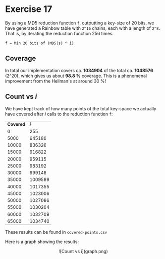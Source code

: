 Exercise 17
===========

By using a MD5 reduction function `f`, outputting a key-size of 20 bits, we
have generated a Rainbow table with `2^16` chains, each with a length
of `2^8`. That is, by iterating the reduction function 256 times.

    f = Min 20 bits of (MD5(s) ^ i)

## Coverage

In total our implementation covers ca. **1034904** of the total
ca. **1048576** (2^20), which gives us about **98.8 %** coverage.
This is a phenomenal improvement from the Hellman's at around 30 %!

## Count vs *i*

We have kept track of how many points of the total key-space we
actually have covered after *i* calls to the reduction function `f`:

<center>
<table>
    <tr>
        <td><b>Covered</b></td>
        <td><b><i>i</b></i></td>
    </tr>
    <tr>
        <td>0</td>
        <td>255</td>
    </tr>
    <tr>
        <td>5000</td>
        <td>645180</td>
    </tr>
    <tr>
        <td>10000</td>
        <td>836326</td>
    </tr>
    <tr>
        <td>15000</td>
        <td>916822</td>
    </tr>
    <tr>
        <td>20000</td>
        <td>959115</td>
    </tr>
    <tr>
        <td>25000</td>
        <td>983192</td>
    </tr>
    <tr>
        <td>30000</td>
        <td>999148</td>
    </tr>
    <tr>
        <td>35000</td>
        <td>1009589</td>
    </tr>
    <tr>
        <td>40000</td>
        <td>1017355</td>
    </tr>
    <tr>
        <td>45000</td>
        <td>1023006</td>
    </tr>
    <tr>
        <td>50000</td>
        <td>1027086</td>
    </tr>
    <tr>
        <td>55000</td>
        <td>1030204</td>
    </tr>
    <tr>
        <td>60000</td>
        <td>1032709</td>
    </tr>
    <tr>
        <td>65000</td>
        <td>1034740</td>
    </tr>
</table>
</center>

These results can be found in `covered-points.csv`

Here is a graph showing the results:

<center>
    ![Count vs i](graph.png)
</center>
